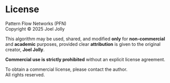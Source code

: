 # License

Pattern Flow Networks (PFN)  
Copyright © 2025 Joel Jolly

This algorithm may be used, shared, and modified **only** for **non-commercial** and **academic** purposes, provided clear **attribution** is given to the original creator, **Joel Jolly**.

**Commercial use is strictly prohibited** without an explicit license agreement.

To obtain a commercial license, please contact the author.  
All rights reserved.
